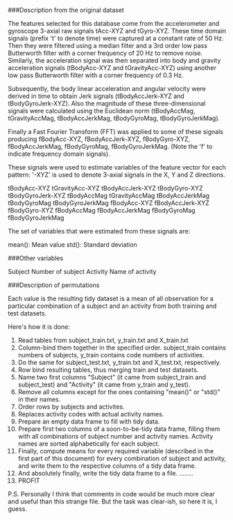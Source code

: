 ###Description from the original dataset

The features selected for this database come from the accelerometer and gyroscope 3-axial raw signals tAcc-XYZ and tGyro-XYZ. These time domain signals (prefix 't' to denote time) were captured at a constant rate of 50 Hz. Then they were filtered using a median filter and a 3rd order low pass Butterworth filter with a corner frequency of 20 Hz to remove noise. Similarly, the acceleration signal was then separated into body and gravity acceleration signals (tBodyAcc-XYZ and tGravityAcc-XYZ) using another low pass Butterworth filter with a corner frequency of 0.3 Hz.

Subsequently, the body linear acceleration and angular velocity were derived in time to obtain Jerk signals (tBodyAccJerk-XYZ and tBodyGyroJerk-XYZ). Also the magnitude of these three-dimensional signals were calculated using the Euclidean norm (tBodyAccMag, tGravityAccMag, tBodyAccJerkMag, tBodyGyroMag, tBodyGyroJerkMag).

Finally a Fast Fourier Transform (FFT) was applied to some of these signals producing fBodyAcc-XYZ, fBodyAccJerk-XYZ, fBodyGyro-XYZ, fBodyAccJerkMag, fBodyGyroMag, fBodyGyroJerkMag. (Note the 'f' to indicate frequency domain signals).

These signals were used to estimate variables of the feature vector for each pattern:
'-XYZ' is used to denote 3-axial signals in the X, Y and Z directions.

tBodyAcc-XYZ
tGravityAcc-XYZ
tBodyAccJerk-XYZ
tBodyGyro-XYZ
tBodyGyroJerk-XYZ
tBodyAccMag
tGravityAccMag
tBodyAccJerkMag
tBodyGyroMag
tBodyGyroJerkMag
fBodyAcc-XYZ
fBodyAccJerk-XYZ
fBodyGyro-XYZ
fBodyAccMag
fBodyAccJerkMag
fBodyGyroMag
fBodyGyroJerkMag

The set of variables that were estimated from these signals are:

mean(): Mean value
std(): Standard deviation

###Other variables

Subject             Number of subject
Activity            Name of activity

###Description of permutations

Each value is the resulting tidy dataset is a mean of all observation
for a particular combination of a subject and an activity from both training
and test datasets.

Here's how it is done:

1) Read tables from subject_train.txt, y_train.txt and X_train.txt
2) Column-bind them together in the specified order. subject_train contains numbers of subjects, y_train contains code numbers of activities.
3) Do the same for subject_test.txt, y_train.txt and X_test.txt, respectively.
4) Row bind resulting tables, thus merging train and test datasets.
5) Name two first columns "Subject" (it came from subject_train and subject_test) and "Activity" (it came from y_train and y_test).
6) Remove all columns except for the ones containing "mean()" or "std()" in their names.
7) Order rows by subjects and activites.
8) Replaces activity codes with actual activity names.
9) Prepare an empty data frame to fill with tidy data.
10) Prepare first two columns of a soon-to-be-tidy data frame, filling them with all combinations of subject number and activity names. Activity names are sorted alphabetically for each subject.
11) Finally, compute means for every required variable (described in the first part of this document) for every combination of subject and activity, and write them to the respective columns of a tidy data frame.
12) And absolutely finally, write the tidy data frame to a file.
........
14) PROFIT

P.S. Personally I think that comments in code would be much more clear and useful than this strange file. But the task was clear-ish, so here it is, I guess.
